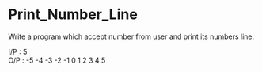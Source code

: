 # Print_Number_Line

Write a program which accept number from user and print its numbers line.

I/P : 5     
O/P : -5 -4  -3  -2  -1  0 1 2 3 4 5 
